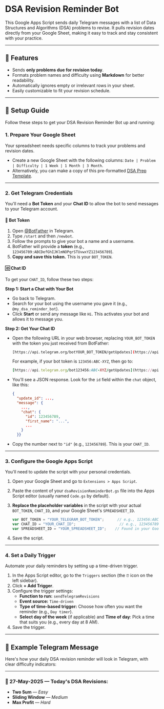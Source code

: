 # DSA Revision Reminder Bot

This Google Apps Script sends daily Telegram messages with a list of Data Structures and Algorithms (DSA) problems to revise. It pulls revision dates directly from your Google Sheet, making it easy to track and stay consistent with your practice.

---

## 🚀 Features

* Sends **only problems due for revision today**.
* Formats problem names and difficulty using **Markdown** for better readability.
* Automatically ignores empty or irrelevant rows in your sheet.
* Easily customizable to fit your revision schedule.

---

## 🔧 Setup Guide

Follow these steps to get your DSA Revision Reminder Bot up and running:

### 1. Prepare Your Google Sheet

Your spreadsheet needs specific columns to track your problems and revision dates.

* Create a new Google Sheet with the following columns:
    `Date | Problem | Difficulty | 1 Week | 1 Month | 3 Month`.
* Alternatively, you can make a copy of this pre-formatted [DSA Prep Template](https://docs.google.com/spreadsheets/d/1MZLyl7mLjo_lhEBVycvay5-Npu-ylIN_mADjWd6vst4/copy).

---

### 2. Get Telegram Credentials

You'll need a **Bot Token** and your **Chat ID** to allow the bot to send messages to your Telegram account.

#### 🔑 Bot Token

1. Open [@BotFather](https://t.me/BotFather) in Telegram.
2. Type `/start` and then `/newbot`.
3. Follow the prompts to give your bot a name and a username.
4. BotFather will provide a **token** (e.g., `123456789:ABCDefGhIJKlmNOPqrSTUvwxYZ123456789`).
5. **Copy and save this token.** This is your `BOT_TOKEN`.

#### 🆔 Chat ID

To get your `CHAT_ID`, follow these two steps:

**Step 1: Start a Chat with Your Bot**

* Go back to Telegram.
* Search for your bot using the username you gave it (e.g., `@my_dsa_reminder_bot`).
* Click **Start** or send any message like `Hi`. This activates your bot and allows it to message you.

**Step 2: Get Your Chat ID**

* Open the following URL in your web browser, replacing `YOUR_BOT_TOKEN` with the token you just received from BotFather:

    ```bash
    [https://api.telegram.org/botYOUR_BOT_TOKEN/getUpdates](https://api.telegram.org/botYOUR_BOT_TOKEN/getUpdates)
    ```

    For example, if your bot token is `123456:ABC-XYZ`, then go to:

    ```ruby
    [https://api.telegram.org/bot123456:ABC-XYZ/getUpdates](https://api.telegram.org/bot123456:ABC-XYZ/getUpdates)
    ```

* You'll see a JSON response. Look for the `id` field within the `chat` object, like this:

    ```json
    {
      "update_id": ...,
      "message": {
        ...,
        "chat": {
          "id": 123456789,
          "first_name": "...",
          ...
        }
      }}
    ```

* Copy the number next to `"id"` (e.g., `123456789`). This is your `CHAT_ID`.

---

### 3. Configure the Google Apps Script

You'll need to update the script with your personal credentials.

1. Open your Google Sheet and go to `Extensions > Apps Script`.
2. Paste the content of your `dsaRevisionReminderBot.gs` file into the Apps Script editor (usually named `Code.gs` by default).
3. **Replace the placeholder variables** in the script with your actual `BOT_TOKEN`, `CHAT_ID`, and your Google Sheet's `SPREADSHEET_ID`.

    ```javascript
    var BOT_TOKEN = "YOUR_TELEGRAM_BOT_TOKEN";      // e.g., 123456:ABC-XYZ
    var CHAT_ID = "YOUR_CHAT_ID";                    // e.g., 123456789
    var SPREADSHEET_ID = "YOUR_SPREADSHEET_ID";    // Found in your Google Sheet's URL, e.g., [https://docs.google.com/spreadsheets/d/THIS_IS_YOUR_ID/edit](https://docs.google.com/spreadsheets/d/THIS_IS_YOUR_ID/edit)
    ```

4. Save the script.

---

### 4. Set a Daily Trigger

Automate your daily reminders by setting up a time-driven trigger.

1. In the Apps Script editor, go to the `Triggers` section (the `⏰` icon on the left sidebar).
2. Click **+ Add Trigger**.
3. Configure the trigger settings:
    * **Function to run:** `sendTelegramRevisions`
    * **Event source:** `Time-driven`
    * **Type of time-based trigger:** Choose how often you want the reminder (e.g., `Day timer`).
    * **Select day of the week** (if applicable) and **Time of day**: Pick a time that suits you (e.g., every day at 8 AM).
4. Save the trigger.

---

## 📸 Example Telegram Message

Here's how your daily DSA revision reminder will look in Telegram, with clear difficulty indicators:

---
### 📅 27-May-2025 — Today's DSA Revisions:

* **Two Sum** — *Easy*
* **Sliding Window** — *Medium*
* **Max Profit** — *Hard*
